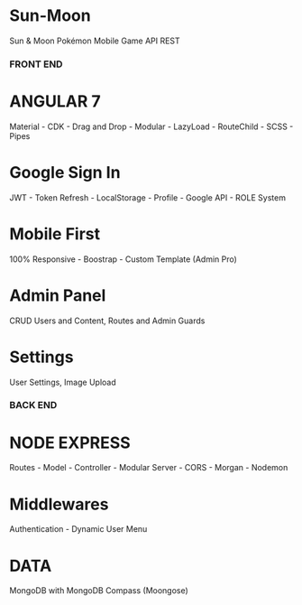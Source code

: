 # Sun-Moon
Sun &amp; Moon Pokémon Mobile Game API REST

### FRONT END ###

# ANGULAR 7
Material - CDK - Drag and Drop - Modular - LazyLoad - RouteChild - SCSS - Pipes

# Google Sign In
JWT - Token Refresh - LocalStorage - Profile - Google API - ROLE System

# Mobile First
100% Responsive - Boostrap - Custom Template (Admin Pro)

# Admin Panel
CRUD Users and Content, Routes and Admin Guards

# Settings
User Settings, Image Upload


### BACK END ###

# NODE EXPRESS
Routes - Model - Controller - Modular Server - CORS - Morgan - Nodemon

# Middlewares
Authentication - Dynamic User Menu

# DATA
MongoDB with MongoDB Compass (Moongose)
